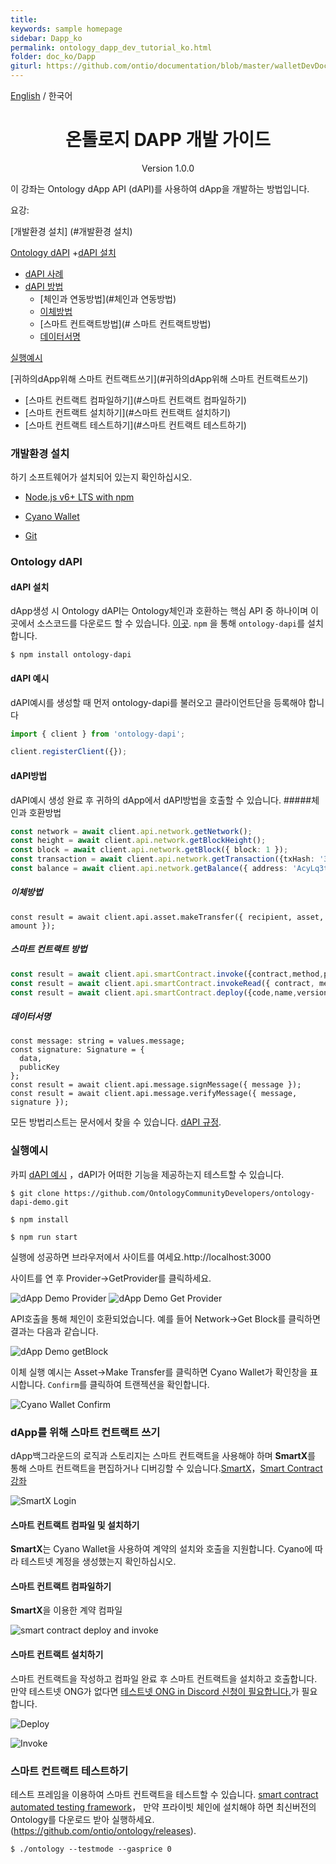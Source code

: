 ```yaml
---
title:
keywords: sample homepage
sidebar: Dapp_ko
permalink: ontology_dapp_dev_tutorial_ko.html
folder: doc_ko/Dapp
giturl: https://github.com/ontio/documentation/blob/master/walletDevDocs/ontology_dapp_dev_tutorial_ko.md
---
```


[English](./ontology_dapp_dev_tutorial_en.html) / 한국어

<h1 align="center">온톨로지 DAPP 개발 가이드</h1>
<p align="center" class="version">Version 1.0.0 </p>

이 강좌는 Ontology dApp API (dAPI)를 사용하여 dApp을 개발하는 방법입니다. 

요강:

[개발환경 설치] (#개발환경 설치)

[Ontology dAPI](#ontology-dapi)
+[dAPI 설치](#dapi-설치)
+ [dAPI 사례](#dapi-사례)
+ [dAPI 방법](#dapi-방법)
	+ [체인과 연동방법](#체인과 연동방법)
	+ [이체방법](#이체방법)
	+ [스마트 컨트랙트방법](# 스마트 컨트랙트방법)
	+ [데이터서명](#데이터서명)


[실행예시](#실행예시)

[귀하의dApp위해 스마트 컨트랙트쓰기](#귀하의dApp위해 스마트 컨트랙트쓰기)
+ [스마트 컨트랙트 컴파일하기](#스마트 컨트랙트 컴파일하기)
+ [스마트 컨트랙트 설치하기](#스마트 컨트랙트 설치하기)
+ [스마트 컨트랙트 테스트하기](#스마트 컨트랙트 테스트하기)



### 개발환경 설치

하기 소프트웨어가 설치되어 있는지 확인하십시오.


- [Node.js v6+ LTS with npm](https://nodejs.org/en/)

- [Cyano Wallet]( https://chrome.google.com/webstore/detail/ontology-web-wallet/dkdedlpgdmmkkfjabffeganieamfklkm)

- [Git](https://git-scm.com/)


### Ontology dAPI
#### dAPI 설치
dApp생성 시 Ontology dAPI는 Ontology체인과 호환하는 핵심 API 중 하나이며 이곳에서 소스코드를 다운로드 할 수 있습니다. [이곳](https://github.com/ontio/ontology-dapi). ```npm``` 을 통해 ```ontology-dapi```를 설치합니다. 


```
$ npm install ontology-dapi
```

#### dAPI 예시

dAPI예시를 생성할 때 먼저 ontology-dapi를 불러오고 클라이언트단을 등록해야 합니다

```typescript
import { client } from 'ontology-dapi';

client.registerClient({});
```

#### dAPI방법
dAPI예시 생성 완료 후 귀하의 dApp에서 dAPI방법을 호출할 수 있습니다. 
#####체인과 호환방법
```typescript
const network = await client.api.network.getNetwork();
const height = await client.api.network.getBlockHeight();
const block = await client.api.network.getBlock({ block: 1 });
const transaction = await client.api.network.getTransaction({txHash: '314e24e5bb0bd88852b2f13e673e5dcdfd53bdab909de8b9812644d6871bc05f'});
const balance = await client.api.network.getBalance({ address: 'AcyLq3tokVpkMBMLALVMWRdVJ83TTgBUwU' });
```
##### 이체방법
```
const result = await client.api.asset.makeTransfer({ recipient, asset, amount });
```
##### 스마트 컨트랙트 방법
```typescript
const result = await client.api.smartContract.invoke({contract,method,parameters,gasPrice,gasLimit,requireIdentity});
const result = await client.api.smartContract.invokeRead({ contract, method, parameters });
const result = await client.api.smartContract.deploy({code,name,version,author,email,description,needStorage,gasPrice,gasLimit});
```
##### 데이터서명

```
const message: string = values.message;
const signature: Signature = {
  data,
  publicKey
};
const result = await client.api.message.signMessage({ message });
const result = await client.api.message.verifyMessage({ message, signature });
```

모든 방법리스트는 문서에서 찾을 수 있습니다. [dAPI 규정](https://github.com/backslash47/OEPs/blob/oep-dapp-api/OEP-6/OEP-6.mediawiki). <br> 



### 실행예시

카피 [dAPI 예시](https://github.com/OntologyCommunityDevelopers/ontology-dapi-demo) ，dAPI가 어떠한 기능을 제공하는지 테스트할 수 있습니다. 

```
$ git clone https://github.com/OntologyCommunityDevelopers/ontology-dapi-demo.git

$ npm install

$ npm run start
```

실행에 성공하면 브라우저에서 사이트를 여세요.http://localhost:3000 

사이트를 연 후 Provider->GetProvider를 클릭하세요. 

![dApp Demo Provider](./lib/images/dappdemofirstscreen.png)
![dApp Demo Get Provider](./lib/images/dappdemoregisterprovider.png)

API호출을 통해 체인이 호환되었습니다. 예를 들어 Network->Get Block를 클릭하면 결과는 다음과 같습니다. 

![dApp Demo getBlock](./lib/images/dappdemonetworkblock.png)

이체 실행 예시는 Asset->Make Transfer를 클릭하면 Cyano Wallet가 확인창을 표시합니다. ```Confirm```를 클릭하여 트랜젝션을 확인합니다. 

![Cyano Wallet Confirm](./lib/images/demo.png)


### dApp를 위해 스마트 컨트랙트 쓰기

dApp백그라운드의 로직과 스토리지는 스마트 컨트랙트을 사용해야 하며 **SmartX**를 통해 스마트 컨트랙트을 편집하거나 디버깅할 수 있습니다.[SmartX](http://smartx.ont.io/)，[Smart Contract 강좌](https://github.com/ontio/documentation/tree/master/smart-contract-tutorial)

![SmartX Login](./lib/images/smartx.png)


#### 스마트 컨트랙트 컴파일 및 설치하기

**SmartX**는 Cyano Wallet을 사용하여 계약의 설치와 호출을 지원합니다. Cyano에 따라 테스트넷 계정을 생성했는지 확인하십시오.  

#### 스마트 컨트랙트 컴파일하기

**SmartX**을 이용한 계약 컴파일

![smart contract deploy and invoke](./lib/images/smartx-deploy.png)

#### 스마트 컨트랙트 설치하기

스마트 컨트랙트을 작성하고 컴파일 완료 후 스마트 컨트랙트을 설치하고 호출합니다. 만약 테스트넷 ONG가 없다면 
[테스트넷 ONG in Discord 신청이 필요합니다.](https://discordapp.com/channels/400884201773334540/453499298097922068)가 필요합니다. 


![Deploy](https://s1.ax1x.com/2018/09/03/PzhTCd.png)



![Invoke](https://s1.ax1x.com/2018/09/03/Pz5JO0.png) 

### 스마트 컨트랙트 테스트하기

테스트 프레임을 이용하여 스마트 컨트랙트을 테스트할 수 있습니다. 
[smart contract automated testing framework](https://github.com/lucas7788/pythontest)， 만약 프라이빗 체인에 설치해야 하면 최신버전의 Ontology를 다운로드 받아 실행하세요.    (https://github.com/ontio/ontology/releases).
```
$ ./ontology --testmode --gasprice 0

```
